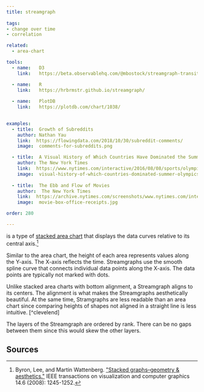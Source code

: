 ```yaml
---
title: streamgraph
  
tags:
- change over time
- correlation

related:
  - area-chart

tools:
  - name:   D3
    link:   https://beta.observablehq.com/@mbostock/streamgraph-transitions

  - name:   R 
    link:   https://hrbrmstr.github.io/streamgraph/
  
  - name:   PlotDB 
    link:   https://plotdb.com/chart/1038/
    

examples:
  - title:  Growth of Subreddits
    author: Nathan Yau
    link:  https://flowingdata.com/2018/10/30/subreddit-comments/
    image:  comments-for-subreddits.png

  - title:  A Visual History of Which Countries Have Dominated the Summer Olympics
    author: The New York Times
    link:  https://www.nytimes.com/interactive/2016/08/08/sports/olympics/history-olympic-dominance-charts.html?mtrref=undefined&gwh=A81CA2E76FFBB330BC0A04EE77767241&gwt=pay
    image:  visual-history-of-which-countries-dominated-summer-olympics.png
  
  - title:  The Ebb and Flow of Movies
    author:  The New York Times
    link:  https://archive.nytimes.com/screenshots/www.nytimes.com/interactive/2008/02/23/movies/20080223_REVENUE_GRAPHIC.jpg
    image:  movie-box-office-receipts.jpg

order: 280

---
```


is a type of [stacked area chart](/area-chart) that displays the data curves relative to its central axis.[^byron] 

<!--more-->
Similar to the area chart, the height of each area represents values along the Y-axis. The X-axis reflects the time. Streamgraphs use the smooth spline curve that connects individual data points along the X-axis. The data points are typically not marked with dots.

Unlike stacked area charts with bottom alignment, a Streamgraph aligns to its centers. The alignment is what makes the Streamgraphs aesthetically beautiful. At the same time, Stramgraphs are less readable than an area chart since comparing heights of shapes not aligned in a straight line is less intuitive. [^clevelend]

The layers of the Streamgraph are ordered by rank. There can be no gaps between them since this would skew the other layers.


## Sources
[^byron]: Byron, Lee, and Martin Wattenberg. ["Stacked graphs–geometry & aesthetics."](http://leebyron.com/streamgraph/stackedgraphs_byron_wattenberg.pdf) IEEE transactions on visualization and computer graphics 14.6 (2008): 1245-1252.
[^cleveland]: Cleveland, William S., and Robert McGill. ["Graphical perception: Theory, experimentation, and application to the development of graphical methods."]() Journal of the American statistical association 79.387 (1984): 531-554.
